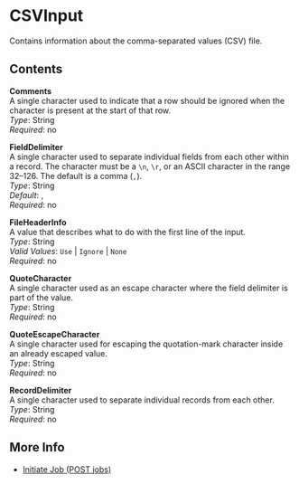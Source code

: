 # CSVInput<a name="api-CSVInput"></a>

Contains information about the comma\-separated values \(CSV\) file\.

## Contents<a name="api-CSVInput-contents"></a>

**Comments**  
A single character used to indicate that a row should be ignored when the character is present at the start of that row\.  
*Type*: String  
*Required*: no

**FieldDelimiter**  
A single character used to separate individual fields from each other within a record\. The character must be a `\n`, `\r`, or an ASCII character in the range 32–126\. The default is a comma \(`,`\)\.  
*Type*: String  
*Default*: ,  
*Required*: no

**FileHeaderInfo**  
A value that describes what to do with the first line of the input\.   
*Type*: String  
*Valid Values*: `Use` \| `Ignore` \| `None`   
*Required*: no

**QuoteCharacter**  
A single character used as an escape character where the field delimiter is part of the value\.  
*Type*: String  
*Required*: no

**QuoteEscapeCharacter**  
A single character used for escaping the quotation\-mark character inside an already escaped value\.  
*Type*: String  
*Required*: no

**RecordDelimiter**  
A single character used to separate individual records from each other\.  
*Type*: String  
*Required*: no

## More Info<a name="more-info-api-CSVInput"></a>
+ [Initiate Job \(POST jobs\)](api-initiate-job-post.md)
